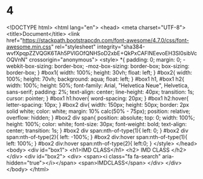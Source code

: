 # 4
&lt;!DOCTYPE html> &lt;html lang="en"> &lt;head>     &lt;meta charset="UTF-8">     &lt;title>Document&lt;/title>     &lt;link href="https://stackpath.bootstrapcdn.com/font-awesome/4.7.0/css/font-awesome.min.css" rel="stylesheet" integrity="sha384-wvfXpqpZZVQGK6TAh5PVlGOfQNHSoD2xbE+QkPxCAFlNEevoEH3Sl0sibVcOQVnN" crossorigin="anonymous">     &lt;style>         *{             padding: 0;             margin: 0;             -webkit-box-sizing: border-box;             -moz-box-sizing: border-box;             box-sizing: border-box;         }         #box1{             width: 100%;             height: 30vh;             float: left;         }         #box2{             width: 100%;             height: 70vh;             background: aqua;             float: left;         }         #box1 h1,         #box1 h2{             width: 100%;             height: 50%;             font-family: Arial, "Helvetica Neue", Helvetica, sans-serif;             padding: 2%;             text-align: center;             line-height: 40px;             transition: 1s;             cursor: pointer;         }         #box1 h1:hover{             word-spacing: 20px;         }         #box1 h2:hover{             letter-spacing: 10px;         }         #box2 div{             width: 150px;             height: 50px;             border: 2px solid white;             color: white;             margin: 10% calc(50% - 75px);             position: relative;             overflow: hidden;         }         #box2 div span{             position: absolute;             top: 0;             width: 100%;             height: 100%;             color: white;             font-size: 30px;             font-weight: bold;             text-align: center;             transition: 1s;         }         #box2 div span:nth-of-type(1){             left: 0;         }         #box2 div span:nth-of-type(2){             left: -100%;         }         #box2 div:hover span:nth-of-type(1){             left: 100%;         }         #box2 div:hover span:nth-of-type(2){             left:0;         }     &lt;/style> &lt;/head> &lt;body>     &lt;div id="box1">         &lt;h1>IMD CLASS&lt;/h1>         &lt;h2>             IMD CLASS         &lt;/h2>     &lt;/div>     &lt;div id="box2">         &lt;div>             &lt;span>&lt;i class="fa fa-search" aria-hidden="true">&lt;/i>&lt;/span>             &lt;span>IMDCLASS&lt;/span>         &lt;/div>     &lt;/div>      &lt;/body> &lt;/html>
